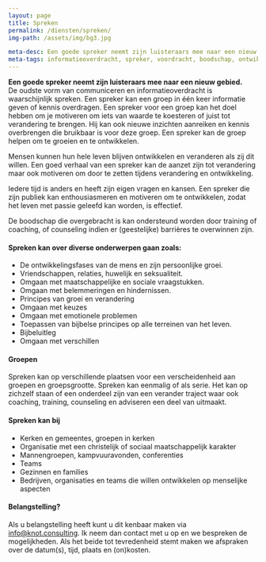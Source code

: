 ```yaml
---
layout: page
title: Spreken
permalink: /diensten/spreken/
img-path: /assets/img/bg3.jpg

meta-desc: Een goede spreker neemt zijn luisteraars mee naar een nieuw gebied waar ze veranderen en nieuwe dingen leren.
meta-tags: informatieoverdracht, spreker, voordracht, boodschap, ontwikkelfase, persoonlijke groei, emotionele problemen, bijbeluitleg, enthousiasmeren, geestelijke groei, barrières overwinnen, kerken, sociaal maatschappelijk, mannengroepen, kampvuuravonden, conferenties, christelijk
---
```


**Een goede spreker neemt zijn luisteraars mee naar een nieuw gebied.**  
De oudste vorm van communiceren en informatieoverdracht is waarschijnlijk spreken. Een spreker kan een groep in één keer informatie geven of kennis overdragen.
Een spreker voor een groep kan het doel hebben om je motiveren om iets van waarde te koesteren of juist tot verandering te brengen. Hij kan ook nieuwe inzichten aanreiken en kennis overbrengen die bruikbaar is voor deze groep. Een spreker kan de groep helpen om te groeien en te ontwikkelen.

Mensen kunnen hun hele leven blijven ontwikkelen en veranderen als zij dit willen. Een goed verhaal van een spreker kan de aanzet zijn tot verandering maar ook motiveren om door te zetten tijdens verandering en ontwikkeling.

Iedere tijd is anders en heeft zijn eigen vragen en kansen. Een spreker die zijn publiek kan enthousiasmeren en motiveren om te ontwikkelen, zodat het leven met passie geleefd kan worden, is effectief. 

De boodschap die overgebracht is kan ondersteund worden door training of coaching, of counseling indien er (geestelijke) barrières te overwinnen zijn.

#### Spreken kan over diverse onderwerpen gaan zoals:
- De ontwikkelingsfases van de mens en zijn persoonlijke groei.
- Vriendschappen, relaties, huwelijk en seksualiteit.
- Omgaan met maatschappelijke en sociale vraagstukken.
- Omgaan met belemmeringen en hindernissen.
- Principes van groei en verandering
- Omgaan met keuzes
- Omgaan met emotionele problemen
- Toepassen van bijbelse principes op alle terreinen van het leven.
- Bijbeluitleg
- Omgaan met verschillen

#### Groepen
Spreken kan op verschillende plaatsen voor een verscheidenheid aan groepen en groepsgrootte. Spreken kan eenmalig of als serie.
Het kan op zichzelf staan of een onderdeel zijn van een verander traject waar ook coaching, training, counseling en adviseren een deel van uitmaakt.

#### Spreken kan bij
- Kerken en gemeentes, groepen in kerken
- Organisatie met een christelijk of sociaal maatschappelijk karakter
- Mannengroepen, kampvuuravonden, conferenties
- Teams
- Gezinnen en families
- Bedrijven, organisaties en teams die willen ontwikkelen op menselijke aspecten


#### Belangstelling?
Als u belangstelling heeft kunt u dit kenbaar maken via info@knot.consulting.
Ik neem dan contact met u op en we bespreken de mogelijkheden. Als het beide tot tevredenheid stemt maken we afspraken over de  datum(s), tijd, plaats en (on)kosten.